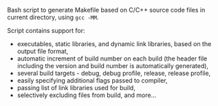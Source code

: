 Bash script to generate Makefile based on C/C++ source code files in current directory, using `gcc -MM`.

Script contains support for:
  * executables, static libraries, and dynamic link libraries, based on the output file format,
  * automatic increment of build number on each build (the header file including the version and build number is automatically generated),
  * several build targets - debug, debug profile, release, release profile,
  * easily specifying additional flags passed to compiler,
  * passing list of link libraries used for build,
  * selectively excluding files from build, and more...